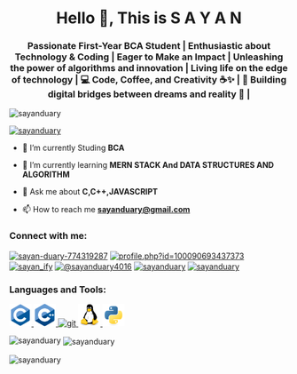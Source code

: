 <h1 align="center">Hello 👋, This is S A Y A N</h1>
<h3 align="center">Passionate First-Year BCA Student | Enthusiastic about Technology & Coding | Eager to Make an Impact | Unleashing the power of algorithms and innovation | Living life on the edge of technology | 💻 Code, Coffee, and Creativity ☕️✨ | 🌟 Building digital bridges between dreams and reality 🌉 |</h3>

<p align="left"> <img src="https://komarev.com/ghpvc/?username=sayanduary&label=Profile%20views&color=0e75b6&style=flat" alt="sayanduary" /> </p>

<p align="left"> <a href="https://github.com/ryo-ma/github-profile-trophy"><img src="https://github-profile-trophy.vercel.app/?username=sayanduary" alt="sayanduary" /></a> </p>

- 🔭 I’m currently Studing **BCA**

- 🌱 I’m currently learning **MERN STACK And DATA STRUCTURES AND ALGORITHM**

- 💬 Ask me about **C,C++,JAVASCRIPT**

- 📫 How to reach me **sayanduary@gmail.com**

<h3 align="left">Connect with me:</h3>
<p align="left">
<a href="https://linkedin.com/in/sayan-duary-774319287" target="blank"><img align="center" src="https://raw.githubusercontent.com/rahuldkjain/github-profile-readme-generator/master/src/images/icons/Social/linked-in-alt.svg" alt="sayan-duary-774319287" height="30" width="40" /></a>
<a href="https://fb.com/profile.php?id=100090693437373" target="blank"><img align="center" src="https://raw.githubusercontent.com/rahuldkjain/github-profile-readme-generator/master/src/images/icons/Social/facebook.svg" alt="profile.php?id=100090693437373" height="30" width="40" /></a>
<a href="https://instagram.com/sayan_ify" target="blank"><img align="center" src="https://raw.githubusercontent.com/rahuldkjain/github-profile-readme-generator/master/src/images/icons/Social/instagram.svg" alt="sayan_ify" height="30" width="40" /></a>
<a href="https://www.youtube.com/@sayanduary4016" target="blank"><img align="center" src="https://raw.githubusercontent.com/rahuldkjain/github-profile-readme-generator/master/src/images/icons/Social/youtube.svg" alt="@sayanduary4016" height="30" width="40" /></a>
<a href="https://www.codechef.com/users/sayanduary" target="blank"><img align="center" src="https://cdn.jsdelivr.net/npm/simple-icons@3.1.0/icons/codechef.svg" alt="sayanduary" height="30" width="40" /></a>
<a href="https://www.hackerrank.com/sayanduary" target="blank"><img align="center" src="https://raw.githubusercontent.com/rahuldkjain/github-profile-readme-generator/master/src/images/icons/Social/hackerrank.svg" alt="sayanduary" height="30" width="40" /></a>
</p>

<h3 align="left">Languages and Tools:</h3>
<p align="left"> <a href="https://www.cprogramming.com/" target="_blank" rel="noreferrer"> <img src="https://raw.githubusercontent.com/devicons/devicon/master/icons/c/c-original.svg" alt="c" width="40" height="40"/> </a> <a href="https://www.w3schools.com/cpp/" target="_blank" rel="noreferrer"> <img src="https://raw.githubusercontent.com/devicons/devicon/master/icons/cplusplus/cplusplus-original.svg" alt="cplusplus" width="40" height="40"/> </a> <a href="https://git-scm.com/" target="_blank" rel="noreferrer"> <img src="https://www.vectorlogo.zone/logos/git-scm/git-scm-icon.svg" alt="git" width="40" height="40"/> </a> <a href="https://www.linux.org/" target="_blank" rel="noreferrer"> <img src="https://raw.githubusercontent.com/devicons/devicon/master/icons/linux/linux-original.svg" alt="linux" width="40" height="40"/> </a> <a href="https://www.python.org" target="_blank" rel="noreferrer"> <img src="https://raw.githubusercontent.com/devicons/devicon/master/icons/python/python-original.svg" alt="python" width="40" height="40"/> </a> </p>

<p><img align="left" src="https://github-readme-stats.vercel.app/api/top-langs?username=sayanduary&show_icons=true&locale=en&layout=compact" alt="sayanduary" /></p>

<p>&nbsp;<img align="center" src="https://github-readme-stats.vercel.app/api?username=sayanduary&show_icons=true&locale=en" alt="sayanduary" /></p>

<p><img align="center" src="https://github-readme-streak-stats.herokuapp.com/?user=sayanduary&" alt="sayanduary" /></p>
